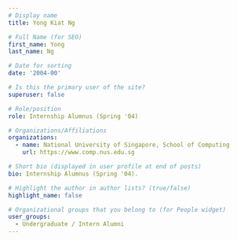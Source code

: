 ```yaml
---
# Display name
title: Yong Kiat Ng

# Full Name (for SEO) 
first_name: Yong
last_name: Ng

# Date for sorting
date: '2004-00'

# Is this the primary user of the site?
superuser: false

# Role/position
role: Internship Alumnus (Spring '04)

# Organizations/Affiliations
organizations:
  - name: National University of Singapore, School of Computing
    url: https://www.comp.nus.edu.sg

# Short bio (displayed in user profile at end of posts)
bio: Internship Alumnus (Spring '04). 

# Highlight the author in author lists? (true/false)
highlight_name: false

# Organizational groups that you belong to (for People widget)
user_groups:
  - Undergraduate / Intern Alumni
---
```

